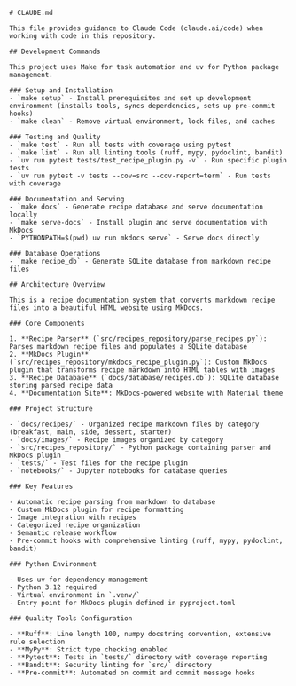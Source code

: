     # CLAUDE.md

    This file provides guidance to Claude Code (claude.ai/code) when working with code in this repository.

    ## Development Commands

    This project uses Make for task automation and uv for Python package management.

    ### Setup and Installation
    - `make setup` - Install prerequisites and set up development environment (installs tools, syncs dependencies, sets up pre-commit hooks)
    - `make clean` - Remove virtual environment, lock files, and caches

    ### Testing and Quality
    - `make test` - Run all tests with coverage using pytest
    - `make lint` - Run all linting tools (ruff, mypy, pydoclint, bandit)
    - `uv run pytest tests/test_recipe_plugin.py -v` - Run specific plugin tests
    - `uv run pytest -v tests --cov=src --cov-report=term` - Run tests with coverage

    ### Documentation and Serving
    - `make docs` - Generate recipe database and serve documentation locally
    - `make serve-docs` - Install plugin and serve documentation with MkDocs
    - `PYTHONPATH=$(pwd) uv run mkdocs serve` - Serve docs directly

    ### Database Operations
    - `make recipe_db` - Generate SQLite database from markdown recipe files

    ## Architecture Overview

    This is a recipe documentation system that converts markdown recipe files into a beautiful HTML website using MkDocs.

    ### Core Components

    1. **Recipe Parser** (`src/recipes_repository/parse_recipes.py`): Parses markdown recipe files and populates a SQLite database
    2. **MkDocs Plugin** (`src/recipes_repository/mkdocs_recipe_plugin.py`): Custom MkDocs plugin that transforms recipe markdown into HTML tables with images
    3. **Recipe Database** (`docs/database/recipes.db`): SQLite database storing parsed recipe data
    4. **Documentation Site**: MkDocs-powered website with Material theme

    ### Project Structure

    - `docs/recipes/` - Organized recipe markdown files by category (breakfast, main, side, dessert, starter)
    - `docs/images/` - Recipe images organized by category
    - `src/recipes_repository/` - Python package containing parser and MkDocs plugin
    - `tests/` - Test files for the recipe plugin
    - `notebooks/` - Jupyter notebooks for database queries

    ### Key Features

    - Automatic recipe parsing from markdown to database
    - Custom MkDocs plugin for recipe formatting
    - Image integration with recipes
    - Categorized recipe organization
    - Semantic release workflow
    - Pre-commit hooks with comprehensive linting (ruff, mypy, pydoclint, bandit)

    ### Python Environment

    - Uses uv for dependency management
    - Python 3.12 required
    - Virtual environment in `.venv/`
    - Entry point for MkDocs plugin defined in pyproject.toml

    ### Quality Tools Configuration

    - **Ruff**: Line length 100, numpy docstring convention, extensive rule selection
    - **MyPy**: Strict type checking enabled
    - **Pytest**: Tests in `tests/` directory with coverage reporting
    - **Bandit**: Security linting for `src/` directory
    - **Pre-commit**: Automated on commit and commit message hooks

